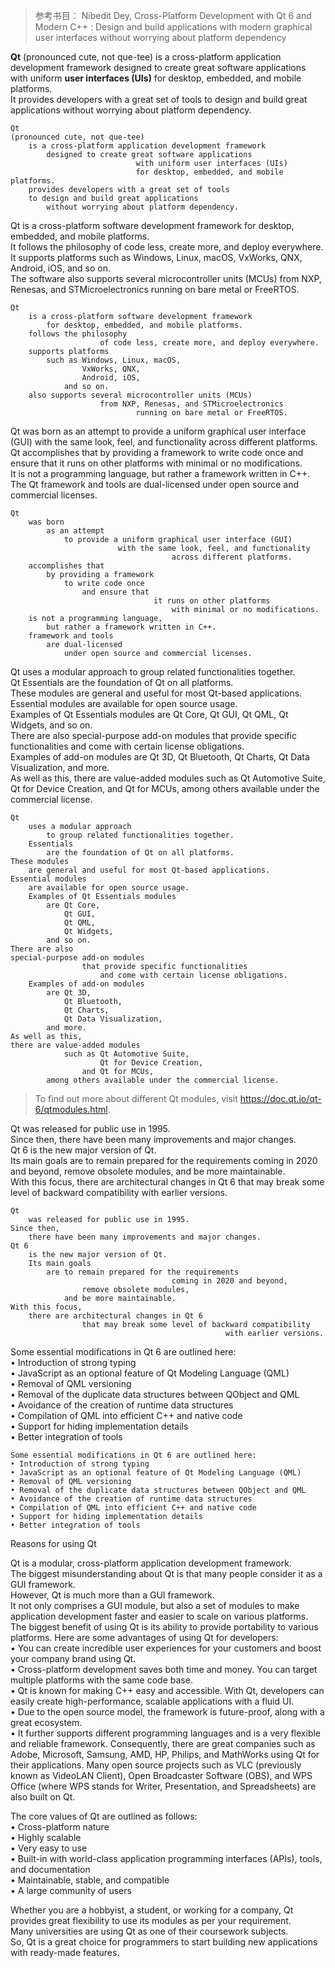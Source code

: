 >参考书目：
>Nibedit Dey, 
>Cross-Platform Development with Qt 6 and Modern C++ : 
Design and build applications with modern graphical user interfaces without worrying about platform dependency

**Qt** (pronounced cute, not que-tee) is a cross-platform application development framework designed to create great software applications with uniform **user interfaces (UIs)** for desktop, embedded, and mobile platforms.  
It provides developers with a great set of tools to design and build great applications without worrying about platform dependency. 
```
Qt
(pronounced cute, not que-tee) 
	is a cross-platform application development framework 
		designed to create great software applications 
							with uniform user interfaces (UIs) 
							for desktop, embedded, and mobile platforms.
	provides developers with a great set of tools 
	to design and build great applications 
		without worrying about platform dependency. 
```



Qt is a cross-platform software development framework for desktop, embedded, and mobile platforms.  
It follows the philosophy of code less, create more, and deploy everywhere.  
It supports platforms such as Windows, Linux, macOS, VxWorks, QNX, Android, iOS, and so on.   
The software also supports several microcontroller units (MCUs) from NXP, Renesas, and STMicroelectronics running on bare metal or FreeRTOS.
```
Qt 
	is a cross-platform software development framework 
		for desktop, embedded, and mobile platforms.
	follows the philosophy 
					of code less, create more, and deploy everywhere.
	supports platforms 
		such as Windows, Linux, macOS, 
				VxWorks, QNX, 
				Android, iOS, 
			and so on.
	also supports several microcontroller units (MCUs) 
					from NXP, Renesas, and STMicroelectronics 
							running on bare metal or FreeRTOS.
```




Qt was born as an attempt to provide a uniform graphical user interface (GUI) with the same look, feel, and functionality across different platforms.  
Qt accomplishes that by providing a framework to write code once and ensure that it runs on other platforms with minimal or no modifications.  
It is not a programming language, but rather a framework written in C++.  
The Qt framework and tools are dual-licensed under open source and commercial licenses.
```
Qt 
	was born 
		as an attempt 
			to provide a uniform graphical user interface (GUI) 
						with the same look, feel, and functionality
                        			across different platforms.  
	accomplishes that 
		by providing a framework 
			to write code once 
				and ensure that 
								it runs on other platforms 
									with minimal or no modifications.
	is not a programming language, 
		but rather a framework written in C++.
	framework and tools 
		are dual-licensed 
			under open source and commercial licenses.
```



Qt uses a modular approach to group related functionalities together.  
Qt Essentials are the foundation of Qt on all platforms.  
These modules are general and useful for most Qt-based applications.  
Essential modules are available for open source usage.  
Examples of Qt Essentials modules are Qt Core, Qt GUI, Qt QML, Qt Widgets, and so on.  
There are also special-purpose add-on modules that provide specific functionalities and come with certain license obligations.  
Examples of add-on modules are Qt 3D, Qt Bluetooth, Qt Charts, Qt Data Visualization, and more.  
As well as this, there are value-added modules such as Qt Automotive Suite, Qt for Device Creation, and Qt for MCUs, among others available under the commercial license.
```
Qt 
	uses a modular approach 
		to group related functionalities together.  
	Essentials 
		are the foundation of Qt on all platforms.  
These modules 
	are general and useful for most Qt-based applications.  
Essential modules 
	are available for open source usage.  
	Examples of Qt Essentials modules 
		are Qt Core, 
			Qt GUI, 
			Qt QML, 
			Qt Widgets, 
		and so on.  
There are also 
special-purpose add-on modules 
				that provide specific functionalities 
					and come with certain license obligations.  
	Examples of add-on modules 
		are Qt 3D, 
			Qt Bluetooth, 
			Qt Charts, 
			Qt Data Visualization, 
		and more.  
As well as this, 
there are value-added modules 
			such as Qt Automotive Suite, 
					Qt for Device Creation, 
				and Qt for MCUs, 
		among others available under the commercial license.
```





>To find out more about different Qt modules, visit https://doc.qt.io/qt-6/qtmodules.html.


Qt was released for public use in 1995.  
Since then, there have been many improvements and major changes.  
Qt 6 is the new major version of Qt.  
Its main goals are to remain prepared for the requirements coming in 2020 and beyond, remove obsolete modules, and be more maintainable.  
With this focus, there are architectural changes in Qt 6 that may break some level of backward compatibility with earlier versions.
```
Qt 
	was released for public use in 1995.  
Since then, 
	there have been many improvements and major changes.  
Qt 6 
	is the new major version of Qt.  
	Its main goals 
		are to remain prepared for the requirements 
									coming in 2020 and beyond, 
				remove obsolete modules, 
			and be more maintainable.
With this focus, 
	there are architectural changes in Qt 6 
				that may break some level of backward compatibility 
												with earlier versions.
```



Some essential modifications in Qt 6 are outlined here:  
• Introduction of strong typing  
• JavaScript as an optional feature of Qt Modeling Language (QML)  
• Removal of QML versioning  
• Removal of the duplicate data structures between QObject and QML  
• Avoidance of the creation of runtime data structures  
• Compilation of QML into efficient C++ and native code  
• Support for hiding implementation details  
• Better integration of tools  

```
Some essential modifications in Qt 6 are outlined here:  
• Introduction of strong typing  
• JavaScript as an optional feature of Qt Modeling Language (QML)  
• Removal of QML versioning  
• Removal of the duplicate data structures between QObject and QML  
• Avoidance of the creation of runtime data structures  
• Compilation of QML into efficient C++ and native code  
• Support for hiding implementation details  
• Better integration of tools  
```


Reasons for using Qt

Qt is a modular, cross-platform application development framework.  
The biggest misunderstanding about Qt is that many people consider it as a GUI framework.  
However, Qt is much more than a GUI framework.  
It not only comprises a GUI module, but also a set of modules to make application development faster and easier to scale on various platforms.  
The biggest benefit of using Qt is its ability to provide portability to various platforms. 
Here are some advantages of using Qt for developers:  
• You can create incredible user experiences for your customers and boost your company brand using Qt.  
• Cross-platform development saves both time and money. You can target multiple platforms with the same code base.  
• Qt is known for making C++ easy and accessible. With Qt, developers can easily create high-performance, scalable applications with a fluid UI.  
• Due to the open source model, the framework is future-proof, along with a great ecosystem.  
• It further supports different programming languages and is a very flexible and reliable framework. Consequently, there are great companies such as Adobe, Microsoft, Samsung, AMD, HP, Philips, and MathWorks using Qt for their applications. Many open source projects such as VLC (previously known as VideoLAN Client), Open Broadcaster Software (OBS), and WPS Office (where WPS stands for Writer, Presentation, and Spreadsheets) are also built on Qt.

The core values of Qt are outlined as follows:  
• Cross-platform nature  
• Highly scalable  
• Very easy to use  
• Built-in with world-class application programming interfaces (APIs), tools, and documentation  
• Maintainable, stable, and compatible  
• A large community of users  

Whether you are a hobbyist, a student, or working for a company, Qt provides great flexibility to use its modules as per your requirement.  
Many universities are using Qt as one of their coursework subjects.  
So, Qt is a great choice for programmers to start building new applications with ready-made features. 



